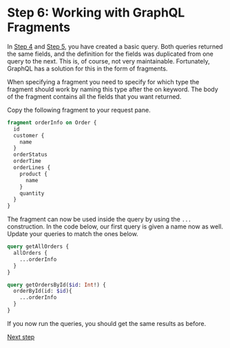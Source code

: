 # Step 6: Working with GraphQL Fragments

In [Step 4](./Step4.md) and [Step 5](./Step5.md), you have created a basic query. Both queries returned the same fields, and the definition for the fields was duplicated from one query to the next. This is, of course, not very maintainable. Fortunately, GraphQL has a solution for this in the form of fragments.

When specifying a fragment you need to specify for which type the fragment should work by naming this type after the on keyword. The body of the fragment contains all the fields that you want returned.

Copy the following fragment to your request pane.

```graphql
fragment orderInfo on Order {
  id
  customer {
    name
  }
  orderStatus
  orderTime
  orderLines {
    product {
      name
    }
    quantity
  }
}
```

The fragment can now be used inside the query by using the `...` construction. In the code below, our first query is given a name now as well. Update your queries to match the ones below.

```graphql
query getAllOrders {
  allOrders {
    ...orderInfo
  }
}

query getOrdersById($id: Int!) {
  orderById(id: $id){
    ...orderInfo
  }
}

```

If you now run the queries, you should get the same results as before.

[Next step](./Step7.md)